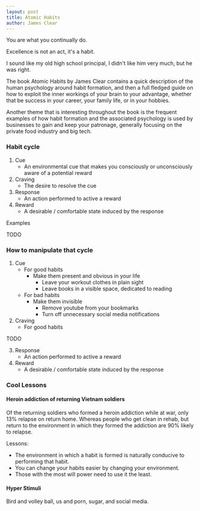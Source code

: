 ```yaml
---
layout: post
title: Atomic Habits
author: James Clear
---
```


You are what you continually do.

Excellence is not an act, it's a habit.

I sound like my old high school principal, I didn't like him very much, but he was right.

The book Atomic Habits by James Clear contains a quick description of the human psychology around habit formation, and then a full fledged guide on how to exploit the inner workings of your brain to your advantage, whether that be success in your career, your family life, or in your hobbies.

Another theme that is interesting throughout the book is the frequent examples of how habit formation and the associated psychology is used by businesses to gain and keep your patronage, generally focusing on the private food industry and big tech.

### Habit cycle

1. Cue
   * An environmental cue that makes you consciously or unconsciously aware of a potential reward
2. Craving
   * The desire to resolve the cue
3. Response
   * An action performed to active a reward
4. Reward
   * A desirable / comfortable state induced by the response

Examples

TODO

### How to manipulate that cycle

1. Cue
   * For good habits
     * Make them present and obvious in your life
       * Leave your workout clothes in plain sight
       * Leave books in a visible space, dedicated to reading
   * For bad habits
     * Make them invisible
       * Remove youtube from your bookmarks
       * Turn off unnecessary social media notifications
2. Craving
   * For good habits

TODO

3. Response
   * An action performed to active a reward
4. Reward
   * A desirable / comfortable state induced by the response

### Cool Lessons
#### Heroin addiction of returning Vietnam soldiers

Of the returning soldiers who formed a heroin addiction while at war, only 13% relapse on return home. Whereas people who get clean in rehab, but return to the environment in which they formed the addiction are 90% likely to relapse.

Lessons:
* The environment in which a habit is formed is naturally conducive to performing that habit. 
* You can change your habits easier by changing your environment. 
* Those with the most will power need to use it the least.

#### Hyper Stimuli

Bird and volley ball, us and porn, sugar, and social media.